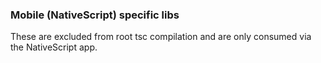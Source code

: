 ### Mobile (NativeScript) specific libs

These are excluded from root tsc compilation and are only consumed via the NativeScript app.
